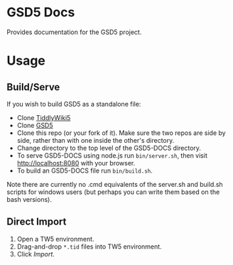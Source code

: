# GSD5 Docs

Provides documentation for the GSD5 project.

# Usage

## Build/Serve

If you wish to build GSD5 as a standalone file:

- Clone [TiddlyWiki5](https://github.com/Jermolene/TiddlyWiki5/)
- Clone [GSD5](https://github.com/roma0104/gsd5/)
- Clone this repo (or your fork of it). Make sure the two repos are side by side, rather than with one inside the other's directory.
- Change directory to the top level of the GSD5-DOCS directory.
- To serve GSD5-DOCS using node.js run `bin/server.sh`, then visit <http://localhost:8080> with your browser.
- To build an GSD5-DOCS file run `bin/build.sh`.

Note there are currently no .cmd equivalents of the server.sh and build.sh scripts for windows users (but perhaps you can write them based on the bash versions).

## Direct Import

1. Open a TW5 environment.
1. Drag-and-drop `*.tid` files into TW5 environment.
1. Click *Import*.
